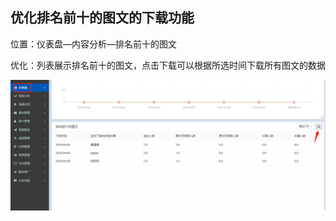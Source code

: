 ## 优化排名前十的图文的下载功能

位置：仪表盘—内容分析—排名前十的图文

优化：列表展示排名前十的图文，点击下载可以根据所选时间下载所有图文的数据

![](/assets/xzqstw.png)

